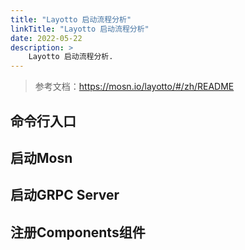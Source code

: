```yaml
---
title: "Layotto 启动流程分析"
linkTitle: "Layotto 启动流程分析"
date: 2022-05-22
description: >
    Layotto 启动流程分析.
---
```


> 参考文档：https://mosn.io/layotto/#/zh/README

## 命令行入口



## 启动Mosn



## 启动GRPC Server



## 注册Components组件
